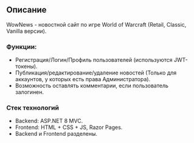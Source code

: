 ## Описание 
WowNews - новостной сайт по игре World of Warcraft (Retail, Classic, Vanilla версии).
### Функции:
- Регистрация/Логин/Профиль пользователей (используются JWT-токены).
- Публикация/редактирование/удаление новостей (Только для аккаунтов, у которых есть права Администратора).
- Возможность оставлять комментарии, если пользователь залогинен.
### Стек технологий
- Backend: ASP.NET 8 MVC.
- Frontend: HTML + CSS + JS, Razor Pages.
- Backend и Frontend разделены.
